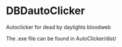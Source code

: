 # DBDautoClicker
Autoclicker for dead by daylights bloodweb

The .exe file can be found in AutoClicker/dist/
